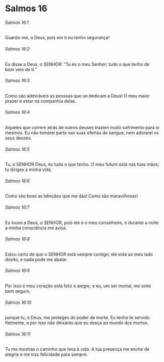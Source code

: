 # Salmos 16

###### Salmos 16:1

Guarda-me, ó Deus, pois em ti eu tenho segurança!

###### Salmos 16:2

Eu disse a Deus, o SENHOR: “Tu és o meu Senhor; tudo o que tenho de bom vem de ti.”

###### Salmos 16:3

Como são admiráveis as pessoas que se dedicam a Deus! O meu maior prazer é estar na companhia delas.

###### Salmos 16:4

Aqueles que correm atrás de outros deuses trazem muito sofrimento para si mesmos. Eu não tomarei parte nas suas ofertas de sangue, nem adorarei os seus deuses.

###### Salmos 16:5

Tu, ó SENHOR Deus, és tudo o que tenho. O meu futuro está nas tuas mãos; tu diriges a minha vida.

###### Salmos 16:6

Como são boas as bênçãos que me dás! Como são maravilhosas!

###### Salmos 16:7

Eu louvo a Deus, o SENHOR, pois ele é o meu conselheiro, e durante a noite a minha consciência me avisa.

###### Salmos 16:8

Estou certo de que o SENHOR está sempre comigo; ele está ao meu lado direito, e nada pode me abalar.

###### Salmos 16:9

Por isso o meu coração está feliz e alegre, e eu, um ser mortal, me sinto bem seguro,

###### Salmos 16:10

porque tu, ó Deus, me proteges do poder da morte. Eu tenho te servido fielmente, e por isso não deixarás que eu desça ao mundo dos mortos.

###### Salmos 16:11

Tu me mostras o caminho que leva à vida. A tua presença me enche de alegria e me traz felicidade para sempre.

